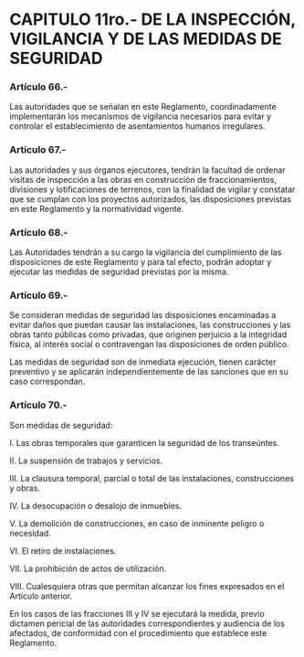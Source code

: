 # CAPITULO 11ro.- DE LA INSPECCIÓN, VIGILANCIA Y DE LAS MEDIDAS DE SEGURIDAD

### Artículo 66.-

Las autoridades que se señalan en este Reglamento, coordinadamente implementarán los mecanismos de vigilancia necesarios para evitar y controlar el establecimiento de asentamientos humanos irregulares.

### Artículo 67.-

Las autoridades y sus órganos ejecutores, tendrán la facultad de ordenar visitas de inspección a las obras en construcción de fraccionamientos, divisiones y lotificaciones de terrenos, con la finalidad de vigilar y constatar que se cumplan con los proyectos autorizados, las disposiciones previstas en este Reglamento y la normatividad vigente.

### Artículo 68.-

Las Autoridades tendrán a su cargo la vigilancia del cumplimiento de las disposiciones de este Reglamento y para tal efecto, podrán adoptar y ejecutar las medidas de seguridad previstas por la misma.

### Artículo 69.-

Se consideran medidas de seguridad las disposiciones encaminadas a evitar daños que puedan causar las instalaciones, las construcciones y las obras tanto públicas como privadas, que originen perjuicio a la integridad física, al interés social o contravengan las disposiciones de orden público.

Las medidas de seguridad son de inmediata ejecución, tienen carácter preventivo y se aplicarán independientemente de las sanciones que en su caso correspondan.

### Artículo 70.-

Son medidas de seguridad:

I. Las obras temporales que garanticen la seguridad de los transeúntes.

II. La suspensión de trabajos y servicios.

III. La clausura temporal, parcial o total de las instalaciones, construcciones y obras.

IV. La desocupación o desalojo de inmuebles.

V. La demolición de construcciones, en caso de inminente peligro o necesidad.

VI. El retiro de instalaciones.

VII. La prohibición de actos de utilización.

VIII. Cualesquiera otras que permitan alcanzar los fines expresados en el Artículo anterior.

En los casos de las fracciones III y IV se ejecutará la medida, previo dictamen pericial de las autoridades correspondientes y audiencia de los afectados, de conformidad con el procedimiento que establece este Reglamento.
